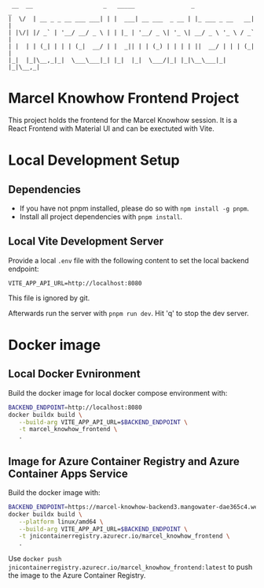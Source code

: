 ```
 __  __                    _   _____                _                 _ 
|  \/  | __ _ _ __ ___ ___| | |  ___| __ ___  _ __ | |_ ___ _ __   __| |
| |\/| |/ _` | '__/ __/ _ \ | | |_ | '__/ _ \| '_ \| __/ _ \ '_ \ / _` |
| |  | | (_| | | | (_|  __/ | |  _|| | | (_) | | | | ||  __/ | | | (_| |
|_|  |_|\__,_|_|  \___\___|_| |_|  |_|  \___/|_| |_|\__\___|_| |_|\__,_|

```
Marcel Knowhow Frontend Project
===============================

This project holds the frontend for the Marcel Knowhow session.
It is a React Frontend with Material UI and can be exectuted with Vite.

# Local Development Setup


## Dependencies
- If you have not pnpm installed, please do so with `npm install -g pnpm`.
- Install all project dependencies with `pnpm install`.


## Local Vite Development Server

Provide a local `.env` file with the following content to set the local backend endpoint:
```
VITE_APP_API_URL=http://localhost:8080
```
This file is ignored by git.

Afterwards run the server with `pnpm run dev`.
Hit 'q' to stop the dev server.


# Docker image
## Local Docker Evnironment
Build the docker image for local docker compose environment with:
```bash
BACKEND_ENDPOINT=http://localhost:8080
docker buildx build \
   --build-arg VITE_APP_API_URL=$BACKEND_ENDPOINT \
   -t marcel_knowhow_frontend \
   .
```

## Image for Azure Container Registry and Azure Container Apps Service
Build the docker image with:
```bash
BACKEND_ENDPOINT=https://marcel-knowhow-backend3.mangowater-dae365c4.westus2.azurecontainerapps.io
docker buildx build \
   --platform linux/amd64 \
   --build-arg VITE_APP_API_URL=$BACKEND_ENDPOINT \
   -t jnicontainerregistry.azurecr.io/marcel_knowhow_frontend \
   .
```

Use `docker push jnicontainerregistry.azurecr.io/marcel_knowhow_frontend:latest` to push the image to the Azure Container Registry.

